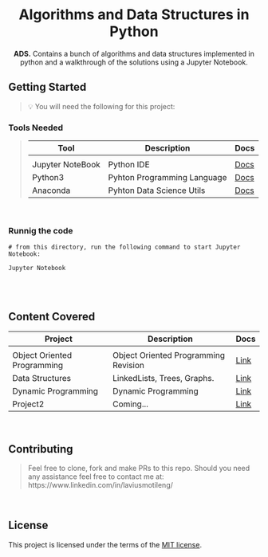 <h1 align="center">Algorithms and Data Structures in Python</h1>
<p align="center">
<b>ADS.</b> Contains a bunch of algorithms and data structures implemented in python and a walkthrough of the solutions using a Jupyter Notebook.
</p>

## Getting Started

<blockquote>
<p>
💡 You will need the following for this project:
</p>
</blockquote>

### Tools  Needed
<blockquote>

| Tool                  | Description                                 | Docs                                     |
| ------------          | ------------------------------------------- | -------------------------------          |
|                       |                                             |                                          |
| Jupyter NoteBook      | Python IDE                                  | [Docs](https://brew.sh/)                 |
| Python3               | Pyhton Programming Language                 | [Docs](https://www.python.org/downloads) |
| Anaconda              | Pyhton Data Science Utils                   | [Docs](https://www.anaconda.com)         |
</blockquote><br>

### Runnig the code

```
# from this directory, run the following command to start Jupyter Notebook:

Jupyter Notebook
```

<br>

<br>

## Content Covered

| Project      | Description                                 | Docs                            |
| ------------ | ------------------------------------------- | ------------------------------- |
|                 |
| Object Oriented Programming | Object Oriented Programming Revision  | [Link](./src/OOP)   |
| Data Structures             | LinkedLists, Trees, Graphs.           | [Link](./src/src/Data%20Structures)   |
| Dynamic Programming         | Dynamic Programming                   | [Link](./src/Projectone)   |
| Project2                    | Coming...                             | [Link](./src/Projectone)   |
<br>

## Contributing

<blockquote>
<p>
Feel free to clone, fork and make PRs to this repo. Should you need any assistance feel free to contact me at:
https://www.linkedin.com/in/laviusmotileng/
<br>
</p>
</blockquote>

<br>

## License

This project is licensed under the terms of the
[MIT license](/LICENSE).
